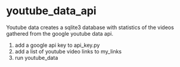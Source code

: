 youtube_data_api
================

Youtube data creates a sqlite3 database with statistics of the videos gathered from the google youtube data api.

1. add a google api key to api_key.py
2. add a list of youtube video links to my_links
3. run youtube_data



